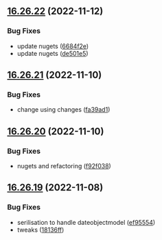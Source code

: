 ## [16.26.22](https://github.com/phandcock/GrampsView/compare/v16.26.21...v16.26.22) (2022-11-12)


### Bug Fixes

* update nugets ([6684f2e](https://github.com/phandcock/GrampsView/commit/6684f2e45c7a093c66c2972285c5d804210c4345))
* update nugets ([de501e5](https://github.com/phandcock/GrampsView/commit/de501e5a6c081c7a5afe7549e17889a7bd2d4f86))



## [16.26.21](https://github.com/phandcock/GrampsView/compare/v16.26.20...v16.26.21) (2022-11-10)


### Bug Fixes

* change using changes ([fa39ad1](https://github.com/phandcock/GrampsView/commit/fa39ad1107c912bd6175e7ad100fa40392467886))



## [16.26.20](https://github.com/phandcock/GrampsView/compare/v16.26.19...v16.26.20) (2022-11-10)


### Bug Fixes

* nugets and refactoring ([f92f038](https://github.com/phandcock/GrampsView/commit/f92f03837dc3bda42f8699d5913a0617e476c6ff))



## [16.26.19](https://github.com/phandcock/GrampsView/compare/v16.26.18...v16.26.19) (2022-11-08)


### Bug Fixes

* serilisation to handle dateobjectmodel ([ef95554](https://github.com/phandcock/GrampsView/commit/ef955542eeed4e7d10c84050368d4dc47e4e1e39))
* tweaks ([18136ff](https://github.com/phandcock/GrampsView/commit/18136ff421014aecaa697f0a1b3323a94f84b2e3))



